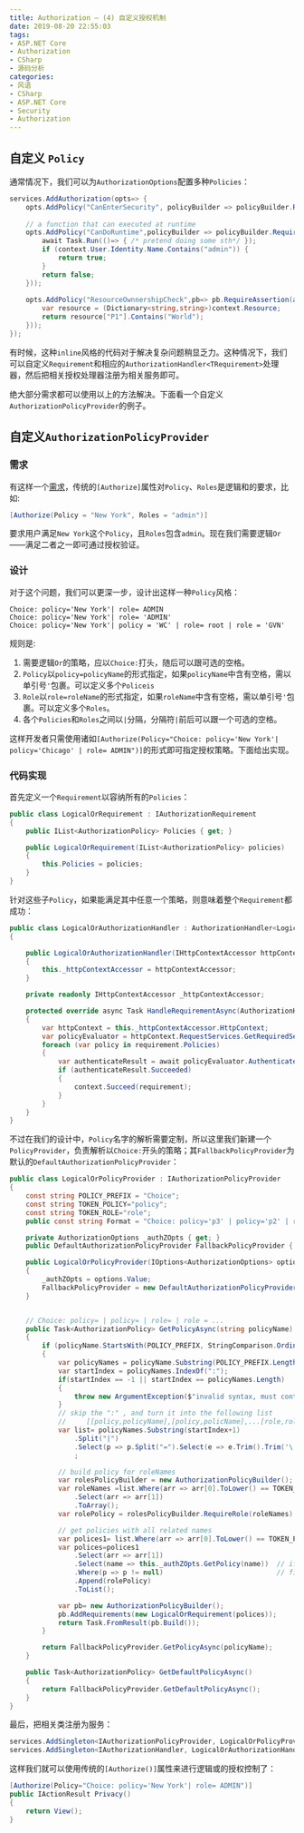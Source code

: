 ```yaml
---
title: Authorization — (4) 自定义授权机制
date: 2019-08-20 22:55:03
tags:
- ASP.NET Core
- Authorization
- CSharp
- 源码分析
categories:
- 风语
- CSharp
- ASP.NET Core
- Security
- Authorization
---
```



## 自定义 `Policy`

通常情况下，我们可以为`AuthorizationOptions`配置多种`Policies`：
```csharp
services.AddAuthorization(opts=> {
    opts.AddPolicy("CanEnterSecurity", policyBuilder => policyBuilder.RequireClaim("FullName", "Itminus"));
    
    // a function that can executed at runtime 
    opts.AddPolicy("CanDoRuntime",policyBuilder => policyBuilder.RequireAssertion(async context => {
        await Task.Run(()=> { /* pretend doing some sth*/ });
        if (context.User.Identity.Name.Contains("admin")) {
            return true;
        }
        return false;
    }));
    
    opts.AddPolicy("ResourceOwnnershipCheck",pb=> pb.RequireAssertion(async(context) =>{
        var resource = (Dictionary<string,string>)context.Resource;
        return resource["P1"].Contains("World");
    }));
});
```

有时候，这种`inline`风格的代码对于解决复杂问题稍显乏力。这种情况下，我们可以自定义`Requirement`和相应的`AuthorizationHandler<TRequirement>`处理器，然后把相关授权处理器注册为相关服务即可。

绝大部分需求都可以使用以上的方法解决。下面看一个自定义`AuthorizationPolicyProvider`的例子。<!-- more -->

## 自定义`AuthorizationPolicyProvider`

### 需求

有这样一个[需求](https://stackoverflow.com/questions/56572424/net-core-authorize-or-instead-of-and-for-permission-test/56575666#56575666)，传统的`[Authorize]`属性对`Policy`、`Roles`是逻辑和的要求，比如:
```csharp
[Authorize(Policy = "New York", Roles = "admin")]
```
要求用户满足`New York`这个`Policy`，且`Roles`包含`admin`。现在我们需要逻辑`Or`——满足二者之一即可通过授权验证。

### 设计

对于这个问题，我们可以更深一步，设计出这样一种`Policy`风格：
```
Choice: policy='New York'| role= ADMIN
Choice: policy='New York'| role= 'ADMIN'
Choice: policy='New York'| policy = 'WC' | role= root | role = 'GVN'
```
规则是:
1. 需要逻辑`Or`的策略，应以`Choice:`打头，随后可以跟可选的空格。
2. `Policy`以`policy=policyName`的形式指定，如果`policyName`中含有空格，需以单引号`'`包裹。可以定义多个`Policeis`
3. `Role`以`role=roleName`的形式指定，如果`roleName`中含有空格，需以单引号`'`包裹。可以定义多个`Roles`。
4. 各个`Policies`和`Roles`之间以`|`分隔，分隔符`|`前后可以跟一个可选的空格。

这样开发者只需使用诸如`[Authorize(Policy="Choice: policy='New York'| policy='Chicago' | role= ADMIN")]`的形式即可指定授权策略。下面给出实现。

### 代码实现

首先定义一个`Requirement`以容纳所有的`Policies`：

```csharp
public class LogicalOrRequirement : IAuthorizationRequirement
{
    public IList<AuthorizationPolicy> Policies { get; }

    public LogicalOrRequirement(IList<AuthorizationPolicy> policies)
    {
        this.Policies = policies;
    }
}
```

针对这些子`Policy`，如果能满足其中任意一个策略，则意味着整个`Requirement`都成功：
```csharp
public class LogicalOrAuthorizationHandler : AuthorizationHandler<LogicalOrRequirement>
{

    public LogicalOrAuthorizationHandler(IHttpContextAccessor httpContextAccessor)
    {
        this._httpContextAccessor = httpContextAccessor;
    }

    private readonly IHttpContextAccessor _httpContextAccessor;

    protected override async Task HandleRequirementAsync(AuthorizationHandlerContext context, LogicalOrRequirement requirement)
    {
        var httpContext = this._httpContextAccessor.HttpContext;
        var policyEvaluator = httpContext.RequestServices.GetRequiredService<IPolicyEvaluator>();
        foreach (var policy in requirement.Policies)
        {
            var authenticateResult = await policyEvaluator.AuthenticateAsync(policy, httpContext);
            if (authenticateResult.Succeeded)
            {
                context.Succeed(requirement);
            }
        }
    }
}
```

不过在我们的设计中，`Policy`名字的解析需要定制，所以这里我们新建一个`PolicyProvider`，负责解析以`Choice:`开头的策略；其`FallbackPolicyProvider`为默认的`DefaultAuthorizationPolicyProvider`：
```csharp
public class LogicalOrPolicyProvider : IAuthorizationPolicyProvider
{
    const string POLICY_PREFIX = "Choice";
    const string TOKEN_POLICY="policy";
    const string TOKEN_ROLE="role";
    public const string Format = "Choice: policy='p3' | policy='p2' | role='role1' | ..."; 

    private AuthorizationOptions _authZOpts { get; }
    public DefaultAuthorizationPolicyProvider FallbackPolicyProvider { get; }

    public LogicalOrPolicyProvider(IOptions<AuthorizationOptions> options )
    {
        _authZOpts = options.Value;
        FallbackPolicyProvider = new DefaultAuthorizationPolicyProvider(options);
    }


    // Choice: policy= | policy= | role= | role = ...
    public Task<AuthorizationPolicy> GetPolicyAsync(string policyName)
    {
        if (policyName.StartsWith(POLICY_PREFIX, StringComparison.OrdinalIgnoreCase))
        {   
            var policyNames = policyName.Substring(POLICY_PREFIX.Length);
            var startIndex = policyNames.IndexOf(":");
            if(startIndex == -1 || startIndex == policyNames.Length)
            {
                throw new ArgumentException($"invalid syntax, must contains a ':' before tokens. The correct format is {Format}");
            }
            // skip the ":" , and turn it into the following list
            //     [[policy,policyName],[policy,policName],...[role,roleName],...,]
            var list= policyNames.Substring(startIndex+1)
                .Split("|")
                .Select(p => p.Split("=").Select(e => e.Trim().Trim('\'')).ToArray() )
                ;

            // build policy for roleNames
            var rolesPolicyBuilder = new AuthorizationPolicyBuilder();
            var roleNames =list.Where(arr => arr[0].ToLower() == TOKEN_ROLE)
                .Select(arr => arr[1])
                .ToArray();
            var rolePolicy = rolesPolicyBuilder.RequireRole(roleNames).Build();

            // get policies with all related names
            var polices1= list.Where(arr => arr[0].ToLower() == TOKEN_POLICY);
            var polices=polices1 
                .Select(arr => arr[1])
                .Select(name => this._authZOpts.GetPolicy(name))  // if the policy with the name doesn exit => null
                .Where(p => p != null)                            // filter null policy
                .Append(rolePolicy)
                .ToList();

            var pb= new AuthorizationPolicyBuilder();
            pb.AddRequirements(new LogicalOrRequirement(polices));
            return Task.FromResult(pb.Build());
        }

        return FallbackPolicyProvider.GetPolicyAsync(policyName);
    }

    public Task<AuthorizationPolicy> GetDefaultPolicyAsync()
    {
        return FallbackPolicyProvider.GetDefaultPolicyAsync();
    }
}
```

最后，把相关类注册为服务：
```csharp
services.AddSingleton<IAuthorizationPolicyProvider, LogicalOrPolicyProvider>();
services.AddSingleton<IAuthorizationHandler, LogicalOrAuthorizationHandler>();
```

这样我们就可以使用传统的`[Authorize()]`属性来进行逻辑或的授权控制了：
```csharp
[Authorize(Policy="Choice: policy='New York'| role= ADMIN")]
public IActionResult Privacy()
{
    return View();
}
```
